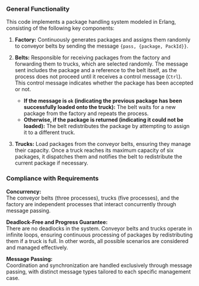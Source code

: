 ### General Functionality

This code implements a package handling system modeled in Erlang, consisting of the following key components:

1. **Factory:** Continuously generates packages and assigns them randomly to conveyor belts by sending the message `{pass, {package, PackId}}`.

2. **Belts:** Responsible for receiving packages from the factory and forwarding them to trucks, which are selected randomly. The message sent includes the package and a reference to the belt itself, as the process does not proceed until it receives a control message (`Ctrl`). This control message indicates whether the package has been accepted or not. 
   - **If the message is `ok` (indicating the previous package has been successfully loaded onto the truck):** The belt waits for a new package from the factory and repeats the process.
   - **Otherwise, if the package is returned (indicating it could not be loaded):** The belt redistributes the package by attempting to assign it to a different truck.

3. **Trucks:** Load packages from the conveyor belts, ensuring they manage their capacity. Once a truck reaches its maximum capacity of six packages, it dispatches them and notifies the belt to redistribute the current package if necessary.

### Compliance with Requirements

**Concurrency:**  
The conveyor belts (three processes), trucks (five processes), and the factory are independent processes that interact concurrently through message passing.

**Deadlock-Free and Progress Guarantee:**  
There are no deadlocks in the system. Conveyor belts and trucks operate in infinite loops, ensuring continuous processing of packages by redistributing them if a truck is full. In other words, all possible scenarios are considered and managed effectively.

**Message Passing:**  
Coordination and synchronization are handled exclusively through message passing, with distinct message types tailored to each specific management case.

